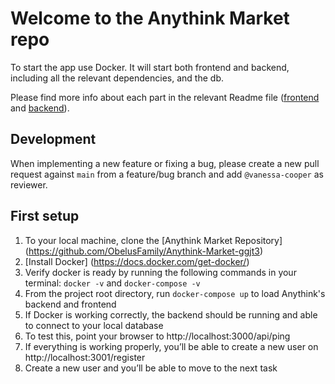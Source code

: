 # Welcome to the Anythink Market repo

To start the app use Docker. It will start both frontend and backend, including all the relevant dependencies, and the db.

Please find more info about each part in the relevant Readme file ([frontend](frontend/readme.md) and [backend](backend/README.md)).

## Development

When implementing a new feature or fixing a bug, please create a new pull request against `main` from a feature/bug branch and add `@vanessa-cooper` as reviewer.

## First setup

1. To your local machine, clone the [Anythink Market Repository] (https://github.com/ObelusFamily/Anythink-Market-ggjt3)
1. [Install Docker] (https://docs.docker.com/get-docker/)
1. Verify docker is ready by running the following commands in your terminal: `docker -v` and `docker-compose -v`
1. From the project root directory, run `docker-compose up` to load Anythink's backend and frontend
1. If Docker is working correctly, the backend should be running and able to connect to your local database
1. To test this, point your browser to http://localhost:3000/api/ping
1. If everything is working properly, you’ll be able to create a new user on http://localhost:3001/register
1. Create a new user and you’ll be able to move to the next task

